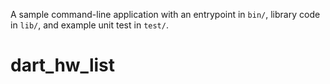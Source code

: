 A sample command-line application with an entrypoint in `bin/`, library code
in `lib/`, and example unit test in `test/`.
# dart_hw_list
